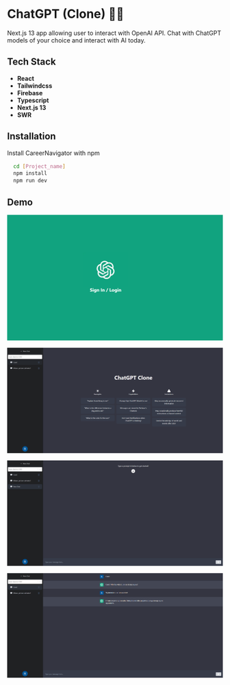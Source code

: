 
# ChatGPT (Clone) 👨‍💻

Next.js 13 app allowing user to interact with OpenAI API. Chat with ChatGPT models of your choice and interact with AI today.


## Tech Stack

- **React**
- **Tailwindcss**
- **Firebase**
- **Typescript** 
- **Next.js 13**
- **SWR**















## Installation

Install CareerNavigator with npm

```bash
  cd [Project_name]
  npm install 
  npm run dev
```
    
## Demo

![App Screenshot](https://raw.githubusercontent.com/RiP3rQ/ChatGPT-clone-Next.js-/main/screenshots/chat_1.PNG)

![App Screenshot](https://raw.githubusercontent.com/RiP3rQ/ChatGPT-clone-Next.js-/main/screenshots/chat_2.PNG)

![App Screenshot](https://raw.githubusercontent.com/RiP3rQ/ChatGPT-clone-Next.js-/main/screenshots/chat_4.PNG)

![App Screenshot](https://raw.githubusercontent.com/RiP3rQ/ChatGPT-clone-Next.js-/main/screenshots/chat_3.PNG)
